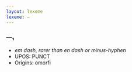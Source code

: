 ```yaml
---
layout: lexeme
lexeme: —
---
```


###  —₁

* _em dash, rarer than en dash or minus-hyphen_
* UPOS:  PUNCT
* Origins: omorfi 

